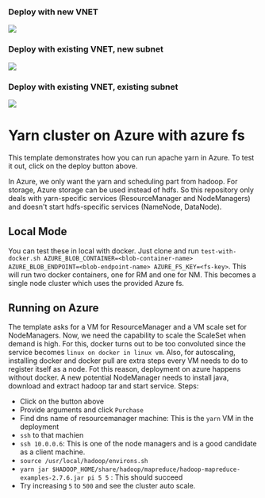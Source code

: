 ### Deploy with new VNET
<a href="https://portal.azure.com/#create/Microsoft.Template/uri/https%3A%2F%2Fraw.githubusercontent.com%2Fprongs%2Fyarn-azure%2Fmaster%2Fazuredeploy.json" target="_blank">
    <img src="http://azuredeploy.net/deploybutton.png"/>
</a>

### Deploy with existing VNET, new subnet
<a href="https://portal.azure.com/#create/Microsoft.Template/uri/https%3A%2F%2Fraw.githubusercontent.com%2Fprongs%2Fyarn-azure%2Fmaster%2Fazuredeploy_existing_vnet.json" target="_blank">
    <img src="http://azuredeploy.net/deploybutton.png"/>
</a>

### Deploy with existing VNET, existing subnet
<a href="https://portal.azure.com/#create/Microsoft.Template/uri/https%3A%2F%2Fraw.githubusercontent.com%2Fprongs%2Fyarn-azure%2Fmaster%2Fazuredeploy_existing_vnet_existing_subnet.json" target="_blank">
    <img src="http://azuredeploy.net/deploybutton.png"/>
</a>


# Yarn cluster on Azure with azure fs

This template demonstrates how you can run apache yarn in Azure. To test it out, click on the deploy button above. 

In Azure, we only want the yarn and scheduling part from hadoop. For storage, Azure storage can be used instead of hdfs. So this repository only deals with yarn-specific services (ResourceManager and NodeManagers) and doesn't start hdfs-specific services (NameNode, DataNode). 

## Local Mode

You can test these in local with docker. Just clone and run `test-with-docker.sh AZURE_BLOB_CONTAINER=<blob-container-name> AZURE_BLOB_ENDPOINT=<blob-endpoint-name> AZURE_FS_KEY=<fs-key>`. This will run two docker containers, one for RM and one for NM. This becomes a single node cluster which uses the provided Azure fs. 

## Running on Azure

The template asks for a VM for ResourceManager and a VM scale set for NodeManagers. Now, we need the capability to scale the ScaleSet when demand is high. For this, docker turns out to be too convoluted since the service becomes `linux on docker in linux vm`. Also, for autoscaling, installing docker and docker pull are extra steps every VM needs to do to register itself as a node. Fot this reason, deployment on azure happens without docker. A new potential NodeManager needs to install java, download and extract hadoop tar and start service. Steps: 

* Click on the button above
* Provide arguments and click `Purchase`
* Find dns name of resourcemanager machine: This is the `yarn` VM in the deployment
* `ssh` to that machien
* `ssh 10.0.0.6`: This is one of the node managers and is a good candidate as a client machine. 
* `source /usr/local/hadoop/environs.sh`
* `yarn jar $HADOOP_HOME/share/hadoop/mapreduce/hadoop-mapreduce-examples-2.7.6.jar pi 5 5` : This should succeed
* Try increasing `5` to `500` and see the cluster auto scale. 